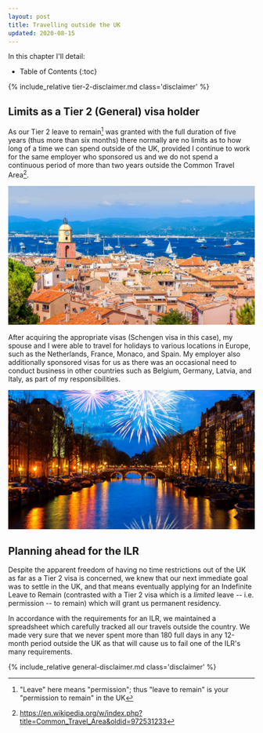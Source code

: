 ```yaml
---
layout: post
title: Travelling outside the UK
updated: 2020-08-15
---
```


In this chapter I'll detail:

* Table of Contents
{:toc}

{% include_relative tier-2-disclaimer.md class='disclaimer' %}

## Limits as a Tier 2 (General) visa holder
As our Tier 2 leave to remain[^leave] was granted with the full duration of five years (thus more than six months) there normally are no limits as to how long of a time we can spend outside of the UK, provided I continue to work for the same employer who sponsored us and we do not spend a continuous period of more than two years outside the Common Travel Area[^common-travel-area].

[^leave]: "Leave" here means "permission"; thus "leave to remain" is your "permission to remain" in the UK
[^common-travel-area]: <https://en.wikipedia.org/w/index.php?title=Common_Travel_Area&oldid=972531233>

![](/assets/saint-tropez.jpg)

After acquiring the appropriate visas (Schengen visa in this case), my spouse and I were able to travel for holidays to various locations in Europe, such as the Netherlands, France, Monaco, and Spain. My employer also additionally sponsored visas for us as there was an occasional need to conduct business in other countries such as Belgium, Germany, Latvia, and Italy, as part of my responsibilities.

![](/assets/amsterdam-fireworks.jpg)

## Planning ahead for the ILR

Despite the apparent freedom of having no time restrictions out of the UK as far as a Tier 2 visa is concerned, we knew that our next immediate goal was to settle in the UK, and that means eventually applying for an Indefinite Leave to Remain (contrasted with a Tier 2 visa which is a *limited* leave -- i.e. permission -- to remain) which will grant us permanent residency.

In accordance with the requirements for an ILR, we maintained a spreadsheet which carefully tracked all our travels outside the country. We made very sure that we never spent more than 180 full days in any 12-month period outside the UK as that will cause us to fail one of the ILR's many requirements.

{% include_relative general-disclaimer.md class='disclaimer' %}